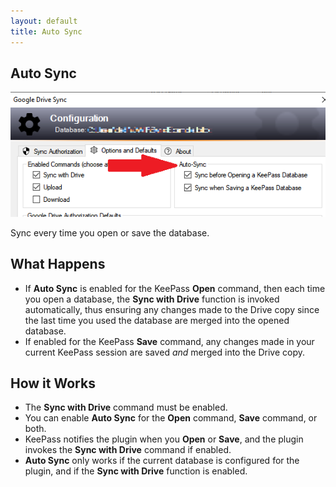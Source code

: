 ```yaml
---
layout: default
title: Auto Sync
---
```


## Auto Sync
![Auto Sync Config](../assets/img/auto-sync.png)

Sync every time you open or save the database.

## What Happens
* If **Auto Sync** is enabled for the KeePass **Open** command, then each time you open a 
database, the **Sync with Drive** function is invoked automatically, thus
ensuring any changes made to the Drive copy since the last time you used the
database are merged into the opened database.
* If enabled for the KeePass **Save** command, any changes made in your current KeePass
session are saved *and* merged into the Drive copy.

## How it Works
* The **Sync with Drive** command must be enabled.
* You can enable **Auto Sync** for the **Open** command, **Save** command, or both.
* KeePass notifies the plugin when you **Open** or **Save**, and the plugin invokes
the **Sync with Drive** command if enabled.
* **Auto Sync** only works if the current database is configured for the plugin,
and if the **Sync with Drive** function is enabled.